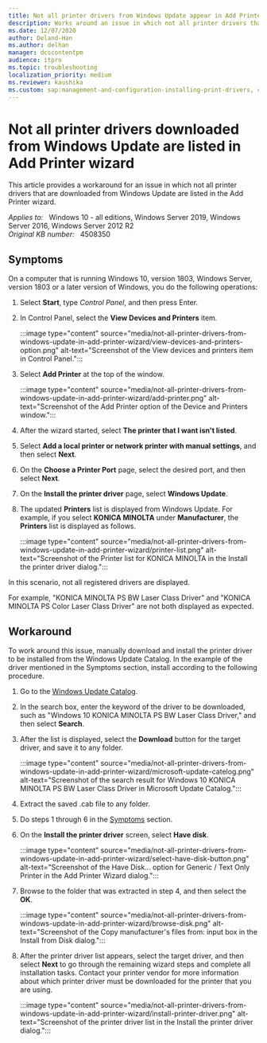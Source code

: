 ```yaml
---
title: Not all printer drivers from Windows Update appear in Add Printer wizard
description: Works around an issue in which not all printer drivers that are downloaded from Windows Update are listed when in the Add Printer wizard.
ms.date: 12/07/2020
author: Deland-Han
ms.author: delhan
manager: dcscontentpm
audience: itpro
ms.topic: troubleshooting
localization_priority: medium
ms.reviewer: kaushika
ms.custom: sap:management-and-configuration-installing-print-drivers, csstroubleshoot
---
```

# Not all printer drivers downloaded from Windows Update are listed in Add Printer wizard

This article provides a workaround for an issue in which not all printer drivers that are downloaded from Windows Update are listed in the Add Printer wizard.

_Applies to:_ &nbsp; Windows 10 - all editions, Windows Server 2019, Windows Server 2016, Windows Server 2012 R2  
_Original KB number:_ &nbsp; 4508350

## Symptoms

On a computer that is running Windows 10, version 1803, Windows Server, version 1803 or a later version of Windows, you do the following operations:

1. Select **Start**, type *Control Panel*, and then press Enter.
2. In Control Panel, select the **View Devices and Printers** item.

    :::image type="content" source="media/not-all-printer-drivers-from-windows-update-in-add-printer-wizard/view-devices-and-printers-option.png" alt-text="Screenshot of the View devices and printers item in Control Panel.":::

3. Select **Add Printer** at the top of the window.

    :::image type="content" source="media/not-all-printer-drivers-from-windows-update-in-add-printer-wizard/add-printer.png" alt-text="Screenshot of the Add Printer option of the Device and Printers window.":::

4. After the wizard started, select **The printer that I want isn't listed**.
5. Select **Add a local printer or network printer with manual settings**, and then select **Next**.
6. On the **Choose a Printer Port** page, select the desired port, and then select **Next**.
7. On the **Install the printer driver** page, select **Windows Update**.
8. The updated **Printers** list is displayed from Windows Update. For example, if you select **KONICA MINOLTA**  under **Manufacturer**, the **Printers** list is displayed as follows.

    :::image type="content" source="media/not-all-printer-drivers-from-windows-update-in-add-printer-wizard/printer-list.png" alt-text="Screenshot of the Printer list for KONICA MINOLTA in the Install the printer driver dialog.":::
  
In this scenario, not all registered drivers are displayed.  

For example, "KONICA MINOLTA PS BW Laser Class Driver" and "KONICA MINOLTA PS Color Laser Class Driver" are not both displayed as expected.  

## Workaround

To work around this issue, manually download and install the printer driver to be installed from the Windows Update Catalog. In the example of the driver mentioned in the Symptoms section, install according to the following procedure.

1. Go to the [Windows Update Catalog](https://www.catalog.update.microsoft.com/home.aspx).
2. In the search box, enter the keyword of the driver to be downloaded, such as "Windows 10 KONICA MINOLTA PS BW Laser Class Driver," and then select **Search**.
3. After the list is displayed, select the **Download** button for the target driver, and save it to any folder.

    :::image type="content" source="media/not-all-printer-drivers-from-windows-update-in-add-printer-wizard/microsoft-update-catelog.png" alt-text="Screenshot of the search result for Windows 10 KONICA MINOLTA PS BW Laser Class Driver in Microsoft Update Catalog.":::  

4. Extract the saved .cab file to any folder.
5. Do steps 1 through 6 in the [Symptoms](#symptoms) section.
6. On the **Install the printer driver** screen, select **Have disk**.

    :::image type="content" source="media/not-all-printer-drivers-from-windows-update-in-add-printer-wizard/select-have-disk-button.png" alt-text="Screenshot of the Have Disk... option for Generic / Text Only Printer in the Add Printer Wizard dialog.":::

7. Browse to the folder that was extracted in step 4, and then select the **OK**.

    :::image type="content" source="media/not-all-printer-drivers-from-windows-update-in-add-printer-wizard/browse-disk.png" alt-text="Screenshot of the Copy manufacturer's files from: input box in the Install from Disk dialog.":::

8. After the printer driver list appears, select the target driver, and then select **Next** to go through the remaining wizard steps and complete all installation tasks. Contact your printer vendor for more information about which printer driver must be downloaded for the printer that you are using.

    :::image type="content" source="media/not-all-printer-drivers-from-windows-update-in-add-printer-wizard/install-printer-driver.png" alt-text="Screenshot of the printer driver list in the Install the printer driver dialog.":::
